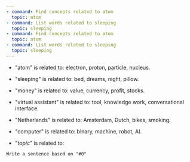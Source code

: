```yaml
---
- command: Find concepts related to atom
  topic: atom
- command: List words related to sleeping
  topic: sleeping
- command: Find concepts related to atom
  topic: atom
- command: List words related to sleeping
  topic: sleeping
---
```


- "atom" is related to: electron, proton, particle, nucleus.

- "sleeping" is related to: bed, dreams, night, pillow.

- "money" is related to: value, currency, profit, stocks.

- "virtual assistant" is related to: tool, knowledge work, conversational interface.

- "Netherlands" is related to: Amsterdam, Dutch, bikes, smoking.

- "computer" is related to: binary, machine, robot, AI.

- "*topic*" is related to:

```dual
Write a sentence based on "#0"
```